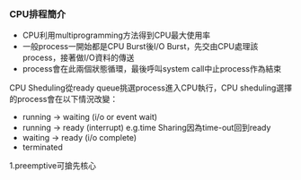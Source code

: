 ### CPU排程簡介
* CPU利用multiprogramming方法得到CPU最大使用率
* 一般process一開始都是CPU Burst後I/O Burst，先交由CPU處理該process，接著做I/O資料的傳送
* process會在此兩個狀態循環，最後呼叫system call中止process作為結束

CPU Sheduling從ready queue挑選process進入CPU執行，CPU sheduling選擇的process會在以下情況改變：
* running -> waiting (i/o or event wait)
* running -> ready (interrupt) e.g.time Sharing因為time-out回到ready
* waiting -> ready (i/o complete)
* terminated

1.preemptive可搶先核心
